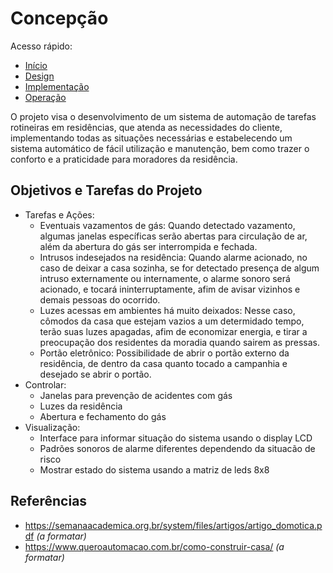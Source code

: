 # Concepção
Acesso rápido:

- [Início](https://github.com/LeoAndriolli/PI2)
- [Design](https://github.com/LeoAndriolli/PI2)
- [Implementação](https://github.com/LeoAndriolli/PI2)
- [Operação](https://github.com/LeoAndriolli/PI2)

O projeto visa o desenvolvimento de um sistema de automação de tarefas rotineiras em residências, que atenda as necessidades do cliente, implementando todas as situações necessárias e estabelecendo um sistema automático de fácil utilização e manutenção, bem como trazer o conforto e a praticidade para moradores da residência.

## Objetivos e Tarefas do Projeto

<ul>
  <li>Tarefas e Ações:
    <ul>
      <li>Eventuais vazamentos de gás: Quando detectado vazamento, algumas janelas específicas serão abertas para circulação de ar, além da abertura do gás ser interrompida e fechada.
      <li>Intrusos indesejados na residência: Quando alarme acionado, no caso de deixar a casa sozinha, se for detectado presença de algum intruso externamente ou internamente, o alarme sonoro será acionado, e tocará ininterruptamente, afim de avisar vizinhos e demais pessoas do ocorrido.
      <li>Luzes acessas em ambientes há muito deixados: Nesse caso, cômodos da casa que estejam vazios a um determidado tempo, terão suas luzes apagadas, afim de economizar energia, e tirar a preocupação dos residentes da moradia quando sairem as pressas.
       <li>Portão eletrônico: Possibilidade de abrir o portão externo da residência, de dentro da casa quanto tocado a campanhia e desejado se abrir o portão.
    </ul>
  </li>
  <li>Controlar:
      <ul>
      <li>Janelas para prevenção de acidentes com gás</li>
      <li>Luzes da residência</li>
      <li>Abertura e fechamento do gás</li>
    </ul>
  </li>
<li>Visualização:
    <ul>
      <li>Interface para informar situação do sistema usando o display LCD</li>
      <li>Padrões sonoros de alarme diferentes dependendo da situacão de risco</li>
      <li>Mostrar estado do sistema usando a matriz de leds 8x8</li>
    </ul>
  </li>
</ul>

## Referências
- https://semanaacademica.org.br/system/files/artigos/artigo_domotica.pdf _(a formatar)_
- https://www.queroautomacao.com.br/como-construir-casa/ _(a formatar)_
